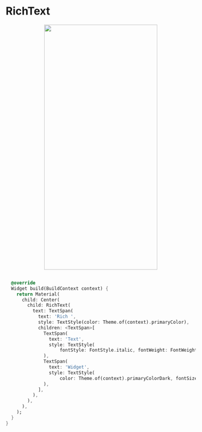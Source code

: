 # RichText
<p align="center">
<img src="https://docs.google.com/uc?id=1FxkShKk0vXA_LVkPIv7Zjum1Hb4tOMEy" height="649" width="300">
</p>

```dart

  @override
  Widget build(BuildContext context) {
    return Material(
      child: Center(
        child: RichText(
          text: TextSpan(
            text: 'Rich ',
            style: TextStyle(color: Theme.of(context).primaryColor),
            children: <TextSpan>[
              TextSpan(
                text: 'Text',
                style: TextStyle(
                    fontStyle: FontStyle.italic, fontWeight: FontWeight.bold),
              ),
              TextSpan(
                text: 'Widget',
                style: TextStyle(
                    color: Theme.of(context).primaryColorDark, fontSize: 30),
              ),
            ],
          ),
        ),
      ),
    );
  }
}
```
